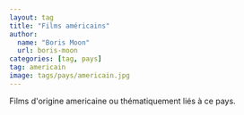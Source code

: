 ```yaml
---
layout: tag
title: "Films américains"
author:
  name: "Boris Moon"
  url: boris-moon
categories: [tag, pays]
tag: americain
image: tags/pays/americain.jpg
---
```


Films d'origine americaine ou thématiquement liés à ce pays.
